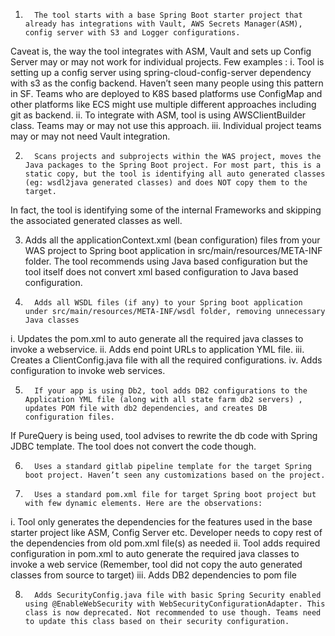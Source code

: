 1.       The tool starts with a base Spring Boot starter project that already has integrations with Vault, AWS Secrets Manager(ASM), config server with S3 and Logger configurations. 
Caveat is, the way the tool integrates with ASM, Vault and sets up Config Server may or may not work for individual projects. Few examples : 
i.         Tool is setting up a config server using spring-cloud-config-server dependency with s3 as the config backend. Haven’t seen many people using this pattern in SF. 
Teams who are deployed to K8S based platforms use ConfigMap and other platforms like ECS might use multiple different approaches including git as backend.
ii.       To integrate with ASM, tool is using AWSClientBuilder class. Teams may or may not use this approach. 
iii.     Individual project teams may or may not need Vault integration.
 
2.       Scans projects and subprojects within the WAS project, moves the Java packages to the Spring Boot project. For most part, this is a static copy, but the tool is identifying all auto generated classes (eg: wsdl2java generated classes) and does NOT copy them to the target. 
In fact, the tool is identifying some of the internal Frameworks and skipping the associated generated classes as well.

3.	Adds all the applicationContext.xml (bean configuration) files from your WAS project to Spring boot application in src/main/resources/META-INF folder. The tool recommends using Java based configuration but the tool itself does not convert xml based configuration to Java based configuration.
 
4.       Adds all WSDL files (if any) to your Spring boot application under src/main/resources/META-INF/wsdl folder, removing unnecessary Java classes
i.         Updates the pom.xml to auto generate all the required java classes to invoke a webservice.
ii.       Adds end point URLs to application YML file.
iii.     Creates a ClientConfig.java file with all the required configurations.
iv.     Adds configuration to invoke web services.
 

5.       If your app is using Db2, tool adds DB2 configurations to the Application YML file (along with all state farm db2 servers) , updates POM file with db2 dependencies, and creates DB configuration files.
If PureQuery is being used, tool advises to rewrite the db code with Spring JDBC template. The tool does not convert the code though.
 
6.       Uses a standard gitlab pipeline template for the target Spring boot project. Haven’t seen any customizations based on the project.
 
7.       Uses a standard pom.xml file for target Spring boot project but with few dynamic elements. Here are the observations:
i.         Tool only generates the dependencies for the features used in the base starter project like ASM, Config Server etc. Developer needs to copy rest of the dependencies from old pom.xml file(s) as needed
ii.       Tool adds required configuration in pom.xml to auto generate the required java classes to invoke a web service (Remember,  tool did not copy the auto generated classes from source to target)
iii.     Adds DB2 dependencies to pom file


8.       Adds SecurityConfig.java file with basic Spring Security enabled using @EnableWebSecurity with WebSecurityConfigurationAdapter. This class is now deprecated. Not recommended to use though. Teams need to update this class based on their security configuration.

